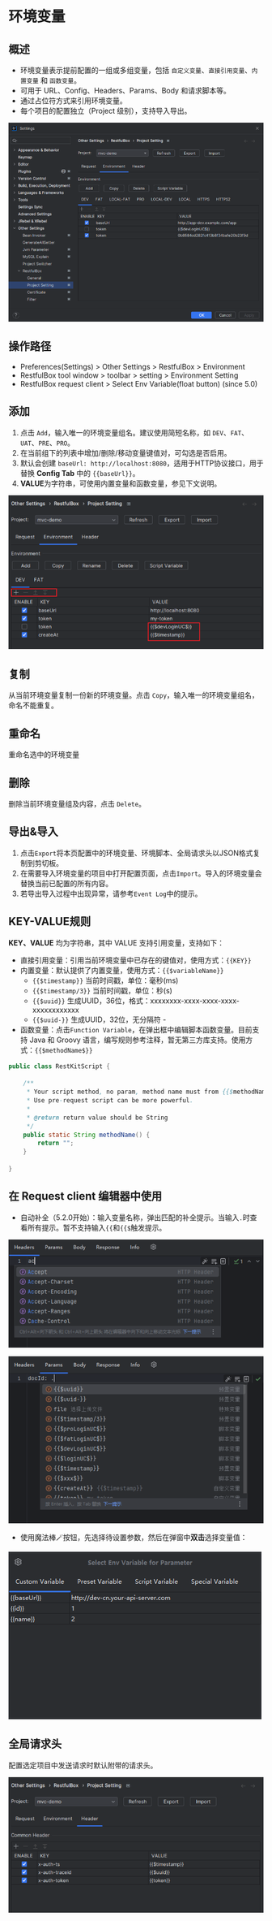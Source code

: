 # 环境变量

## 概述

- 环境变量表示提前配置的一组或多组变量，包括 `自定义变量`、`直接引用变量`、`内置变量` 和 `函数变量`。
- 可用于 URL、Config、Headers、Params、Body 和请求脚本等。
- 通过占位符方式来引用环境变量。
- 每个项目的配置独立（Project 级别），支持导入导出。

![3.x新版本](images/100504719258471.png)

## 操作路径

- Preferences(Settings) > Other Settings > RestfulBox > Environment
- RestfulBox tool window > toolbar > setting > Environment Setting
- RestfulBox request client > Select Env Variable(float button) (since 5.0)

## 添加

1. 点击 `Add`，输入唯一的环境变量组名。建议使用简短名称，如 `DEV`、`FAT`、`UAT`、`PRE`、`PRO`。
2. 在当前组下的列表中增加/删除/移动变量键值对，可勾选是否启用。
3. 默认会创建 `baseUrl: http://localhost:8080`，适用于HTTP协议接口，用于替换 **Config Tab** 中的 `{{baseUrl}}`。
4. **VALUE**为字符串，可使用内置变量和函数变量，参见下文说明。

![](images/554531515252516.png)

## 复制

从当前环境变量复制一份新的环境变量。点击 `Copy`，输入唯一的环境变量组名，命名不能重复。

## 重命名

重命名选中的环境变量

## 删除

删除当前环境变量组及内容，点击 `Delete`。

## 导出&导入

1. 点击`Export`将本页配置中的环境变量、环境脚本、全局请求头以JSON格式复制到剪切板。
2. 在需要导入环境变量的项目中打开配置页面，点击`Import`。导入的环境变量会替换当前已配置的所有内容。
3. 若导出导入过程中出现异常，请参考`Event Log`中的提示。

## KEY-VALUE规则

**KEY、VALUE** 均为字符串，其中 VALUE 支持引用变量，支持如下：

- 直接引用变量：引用当前环境变量中已存在的键值对，使用方式：`{{KEY}}`
- 内置变量：默认提供了内置变量，使用方式：`{{$variableName}}`
   - `{{$timestamp}}` 当前时间戳，单位：毫秒(ms)
   - `{{$timestamp/3}}` 当前时间戳，单位：秒(s)
   - `{{$uuid}}` 生成UUID，36位，格式：xxxxxxxx-xxxx-xxxx-xxxx-xxxxxxxxxxxx
   - `{{$uuid-}}` 生成UUID，32位，无分隔符 -
- 函数变量：点击`Function Variable`，在弹出框中编辑脚本函数变量。目前支持 Java 和 Groovy 语言，编写规则参考注释，暂无第三方库支持。使用方式：`{{$methodName$}}`

```java
public class RestKitScript {

    /**
     * Your script method, no param, method name must from {{$methodName$}}.
     * Use pre-request script can be more powerful.
     *
     * @return return value should be String
     */
    public static String methodName() {
        return "";
    }

}
```

## 在 Request client 编辑器中使用

- 自动补全（5.2.0开始）：输入变量名称，弹出匹配的补全提示。当输入`.`时查看所有提示。暂不支持输入`{{`和`{{$`触发提示。

![img.png](images/1727199964795.png)

![img.png](images/1727199730394.png)

- 使用魔法棒🪄按钮，先选择待设置参数，然后在弹窗中**双击**选择变量值：

![img.png](images/1724595702269.png)

## 全局请求头

配置选定项目中发送请求时默认附带的请求头。

![](images/285831615232168.png)
